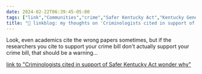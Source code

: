 ```yaml
---
date: 2024-02-22T06:39:45-05:00
tags: ["link","Communities","crime","Safer Kentucky Act","Kentucky General Assembly"]
title: "🔗 linkblog: my thoughts on 'Criminologists cited in support of Safer Kentucky Act wonder why'"
---
```

Look, even academics cite the wrong papers sometimes, but if the researchers you cite to support your crime bill don't actually support your crime bill, that should be a warning...

[link to "Criminologists cited in support of Safer Kentucky Act wonder why"](https://www.lpm.org/news/2024-02-22/criminologists-cited-in-support-of-safer-kentucky-act-wonder-why)